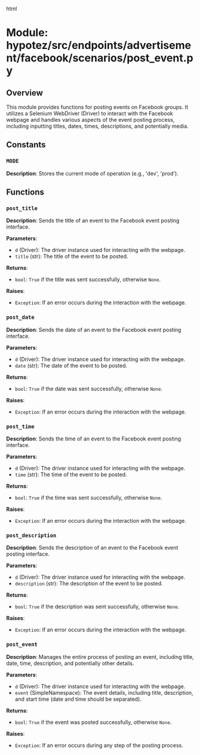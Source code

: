 html
<h1>Module: hypotez/src/endpoints/advertisement/facebook/scenarios/post_event.py</h1>

<h2>Overview</h2>
<p>This module provides functions for posting events on Facebook groups. It utilizes a Selenium WebDriver (Driver) to interact with the Facebook webpage and handles various aspects of the event posting process, including inputting titles, dates, times, descriptions, and potentially media.</p>

<h2>Constants</h2>

<h3><code>MODE</code></h3>
<p><strong>Description</strong>: Stores the current mode of operation (e.g., 'dev', 'prod').</p>


<h2>Functions</h2>

<h3><code>post_title</code></h3>

<p><strong>Description</strong>: Sends the title of an event to the Facebook event posting interface.</p>

<p><strong>Parameters</strong>:</p>
<ul>
  <li><code>d</code> (Driver): The driver instance used for interacting with the webpage.</li>
  <li><code>title</code> (str): The title of the event to be posted.</li>
</ul>

<p><strong>Returns</strong>:</p>
<ul>
  <li><code>bool</code>: <code>True</code> if the title was sent successfully, otherwise <code>None</code>.</li>
</ul>

<p><strong>Raises</strong>:</p>
<ul>
  <li><code>Exception</code>:  If an error occurs during the interaction with the webpage.</li>
</ul>


<h3><code>post_date</code></h3>

<p><strong>Description</strong>: Sends the date of an event to the Facebook event posting interface.</p>

<p><strong>Parameters</strong>:</p>
<ul>
  <li><code>d</code> (Driver): The driver instance used for interacting with the webpage.</li>
  <li><code>date</code> (str): The date of the event to be posted.</li>
</ul>

<p><strong>Returns</strong>:</p>
<ul>
  <li><code>bool</code>: <code>True</code> if the date was sent successfully, otherwise <code>None</code>.</li>
</ul>

<p><strong>Raises</strong>:</p>
<ul>
  <li><code>Exception</code>: If an error occurs during the interaction with the webpage.</li>
</ul>

<h3><code>post_time</code></h3>

<p><strong>Description</strong>: Sends the time of an event to the Facebook event posting interface.</p>

<p><strong>Parameters</strong>:</p>
<ul>
  <li><code>d</code> (Driver): The driver instance used for interacting with the webpage.</li>
  <li><code>time</code> (str): The time of the event to be posted.</li>
</ul>

<p><strong>Returns</strong>:</p>
<ul>
  <li><code>bool</code>: <code>True</code> if the time was sent successfully, otherwise <code>None</code>.</li>
</ul>

<p><strong>Raises</strong>:</p>
<ul>
  <li><code>Exception</code>: If an error occurs during the interaction with the webpage.</li>
</ul>

<h3><code>post_description</code></h3>

<p><strong>Description</strong>: Sends the description of an event to the Facebook event posting interface.</p>

<p><strong>Parameters</strong>:</p>
<ul>
  <li><code>d</code> (Driver): The driver instance used for interacting with the webpage.</li>
  <li><code>description</code> (str): The description of the event to be posted.</li>
</ul>

<p><strong>Returns</strong>:</p>
<ul>
  <li><code>bool</code>: <code>True</code> if the description was sent successfully, otherwise <code>None</code>.</li>
</ul>

<p><strong>Raises</strong>:</p>
<ul>
  <li><code>Exception</code>: If an error occurs during the interaction with the webpage.</li>
</ul>

<h3><code>post_event</code></h3>

<p><strong>Description</strong>: Manages the entire process of posting an event, including title, date, time, description, and potentially other details.</p>

<p><strong>Parameters</strong>:</p>
<ul>
  <li><code>d</code> (Driver): The driver instance used for interacting with the webpage.</li>
  <li><code>event</code> (SimpleNamespace): The event details, including title, description, and start time (date and time should be separated).</li>
</ul>

<p><strong>Returns</strong>:</p>
<ul>
  <li><code>bool</code>: <code>True</code> if the event was posted successfully, otherwise <code>None</code>.</li>
</ul>

<p><strong>Raises</strong>:</p>
<ul>
  <li><code>Exception</code>: If an error occurs during any step of the posting process.</li>
</ul>